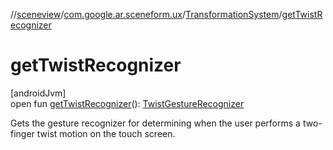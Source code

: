 //[sceneview](../../../index.md)/[com.google.ar.sceneform.ux](../index.md)/[TransformationSystem](index.md)/[getTwistRecognizer](get-twist-recognizer.md)

# getTwistRecognizer

[androidJvm]\
open fun [getTwistRecognizer](get-twist-recognizer.md)(): [TwistGestureRecognizer](../-twist-gesture-recognizer/index.md)

Gets the gesture recognizer for determining when the user performs a two-finger twist motion on the touch screen.
